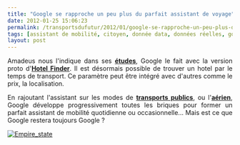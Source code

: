 ```yaml
---
title: "Google se rapproche un peu plus du parfait assistant de voyage"
date: 2012-01-25 15:06:23
permalink: /transportsdufutur/2012/01/google-se-rapproche-un-peu-plus-du-parfait-assistant-de-voyage.html
tags: [assistant de mobilité, citoyen, donnée data, données réelles, google, gratuit, innovation, intelligence collective, open source, partage de données]
layout: post
---
```


<p style="text-align: justify">Amadeus nous l'indique dans ses <a href="https://gabrielplassat.github.io/transportsdufutur/2012/01/le-futur-du-voyage-from-chaos-to-collaboration.html" target="_blank"><strong>études</strong></a>, Google le fait avec la version proto d'<a href="http://www.google.com/hotelfinder/#search;l=Empire+State+Building;d=2012-01-29;n=1;v=m;r=0;s=m;mf=r;rtt=1500;rmt=t" target="_blank"><strong>Hotel Finder</strong></a>. Il est désormais possible de trouver un hotel par le temps de transport. Ce paramètre peut être intégré avec d'autres comme le prix, la localisation.</p> <p style="text-align: justify">En rajoutant l'assistant sur les modes de <a href="http://www.google.com/intl/fr/landing/transit/#dmy" target="_blank"><strong>transports publics</strong></a>, ou l'<a href="https://gabrielplassat.github.io/transportsdufutur/2011/12/google-vous-donne-les-vols-ny-to-la-demain-nice-vers-berlin-puis-apres-demain-soleil-plage-moins-500.html" target="_blank"><strong>aérien</strong></a>, Google développe progressivement toutes les briques pour former un parfait assistant de mobilité quotidienne ou occasionnelle... Mais est ce que Google restera toujours Google ?</p> <p style="text-align: justify"><a href="https://gabrielplassat.github.io/transportsdufutur/wp-content/uploads/sites/6/old/6a0120a66d2ad4970b0168e60ee483970c-800wi.png" rel="lightbox"><img alt="Empire_state" class="asset  asset-image at-xid-6a0120a66d2ad4970b0168e60ee483970c" src="/wp-content/uploads/sites/6/old/6a0120a66d2ad4970b0168e60ee483970c-500wi.png" style="margin-left: auto;margin-right: auto" title="Empire_state" /></a><br /><br /><br /></p>
